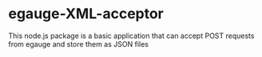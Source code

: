 # egauge-XML-acceptor
This node.js package is a basic application that can accept POST requests from egauge and store them as JSON files
